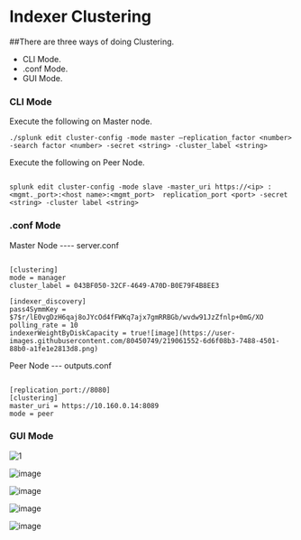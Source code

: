 # Indexer Clustering

##There are three ways of doing Clustering.

<ul>
  <li>CLI Mode.</li>
  <li>.conf Mode.</li>
  <li>GUI Mode.</li>
</ul>

### CLI Mode

Execute the following on Master node.

```
./splunk edit cluster-config -mode master –replication_factor <number> -search factor <number> -secret <string> -cluster_label <string>

```

Execute the following on Peer Node.

```

splunk edit cluster-config -mode slave -master_uri https://<ip> : <mgmt._port>:<host name>:<mgmt_port>  replication_port <port> -secret <string> -cluster label <string>

```

### .conf Mode

Master Node ---- server.conf

```

[clustering]
mode = manager
cluster_label = 043BF050-32CF-4649-A70D-B0E79F4B8EE3

[indexer_discovery]
pass4SymmKey = $7$r/lE0vgDzH6qaj8oJYcOd4fFWKq7ajx7gmRRBGb/wvdw91JzZfnlp+0mG/XO
polling_rate = 10
indexerWeightByDiskCapacity = true![image](https://user-images.githubusercontent.com/80450749/219061552-6d6f08b3-7488-4501-88b0-a1fe1e2813d8.png)

```

Peer Node --- outputs.conf

```

[replication_port://8080]
[clustering]
master_uri = https://10.160.0.14:8089
mode = peer

```

### GUI Mode

![1](https://user-images.githubusercontent.com/80450749/219063135-fa9b5198-6c04-407b-8692-65a6ed417ad4.png)


![image](https://user-images.githubusercontent.com/80450749/219062310-9bf0222a-8620-4005-bd7c-0d159e24f115.png)


![image](https://user-images.githubusercontent.com/80450749/219062382-1437179f-18b3-499c-8891-71611802dd8a.png)


![image](https://user-images.githubusercontent.com/80450749/219062433-e82bd606-071a-4361-b4f3-8dbe027aeac8.png)


![image](https://user-images.githubusercontent.com/80450749/219062515-0fc0ec83-b802-4ea2-8bc4-85a41f8ee8d7.png)

